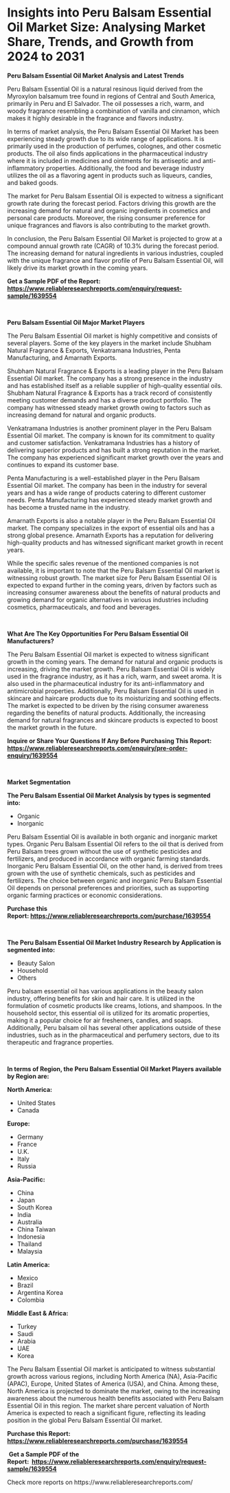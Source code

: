 <p><h1>Insights into Peru Balsam Essential Oil Market Size: Analysing Market Share, Trends, and Growth from 2024 to 2031</h1></p><p><strong>Peru Balsam Essential Oil Market Analysis and Latest Trends</strong></p>
<p><p>Peru Balsam Essential Oil is a natural resinous liquid derived from the Myroxylon balsamum tree found in regions of Central and South America, primarily in Peru and El Salvador. The oil possesses a rich, warm, and woody fragrance resembling a combination of vanilla and cinnamon, which makes it highly desirable in the fragrance and flavors industry.</p><p>In terms of market analysis, the Peru Balsam Essential Oil Market has been experiencing steady growth due to its wide range of applications. It is primarily used in the production of perfumes, colognes, and other cosmetic products. The oil also finds applications in the pharmaceutical industry where it is included in medicines and ointments for its antiseptic and anti-inflammatory properties. Additionally, the food and beverage industry utilizes the oil as a flavoring agent in products such as liqueurs, candies, and baked goods.</p><p>The market for Peru Balsam Essential Oil is expected to witness a significant growth rate during the forecast period. Factors driving this growth are the increasing demand for natural and organic ingredients in cosmetics and personal care products. Moreover, the rising consumer preference for unique fragrances and flavors is also contributing to the market growth.</p><p>In conclusion, the Peru Balsam Essential Oil Market is projected to grow at a compound annual growth rate (CAGR) of 10.3% during the forecast period. The increasing demand for natural ingredients in various industries, coupled with the unique fragrance and flavor profile of Peru Balsam Essential Oil, will likely drive its market growth in the coming years.</p></p>
<p><strong>Get a Sample PDF of the Report:&nbsp; <a href="https://www.reliableresearchreports.com/enquiry/request-sample/1639554">https://www.reliableresearchreports.com/enquiry/request-sample/1639554</a></strong></p>
<p>&nbsp;</p>
<p><strong>Peru Balsam Essential Oil Major Market Players</strong></p>
<p><p>The Peru Balsam Essential Oil market is highly competitive and consists of several players. Some of the key players in the market include Shubham Natural Fragrance & Exports, Venkatramana Industries, Penta Manufacturing, and Amarnath Exports. </p><p>Shubham Natural Fragrance & Exports is a leading player in the Peru Balsam Essential Oil market. The company has a strong presence in the industry and has established itself as a reliable supplier of high-quality essential oils. Shubham Natural Fragrance & Exports has a track record of consistently meeting customer demands and has a diverse product portfolio. The company has witnessed steady market growth owing to factors such as increasing demand for natural and organic products.</p><p>Venkatramana Industries is another prominent player in the Peru Balsam Essential Oil market. The company is known for its commitment to quality and customer satisfaction. Venkatramana Industries has a history of delivering superior products and has built a strong reputation in the market. The company has experienced significant market growth over the years and continues to expand its customer base.</p><p>Penta Manufacturing is a well-established player in the Peru Balsam Essential Oil market. The company has been in the industry for several years and has a wide range of products catering to different customer needs. Penta Manufacturing has experienced steady market growth and has become a trusted name in the industry.</p><p>Amarnath Exports is also a notable player in the Peru Balsam Essential Oil market. The company specializes in the export of essential oils and has a strong global presence. Amarnath Exports has a reputation for delivering high-quality products and has witnessed significant market growth in recent years.</p><p>While the specific sales revenue of the mentioned companies is not available, it is important to note that the Peru Balsam Essential Oil market is witnessing robust growth. The market size for Peru Balsam Essential Oil is expected to expand further in the coming years, driven by factors such as increasing consumer awareness about the benefits of natural products and growing demand for organic alternatives in various industries including cosmetics, pharmaceuticals, and food and beverages.</p></p>
<p>&nbsp;</p>
<p><strong>What Are The Key Opportunities For Peru Balsam Essential Oil Manufacturers?</strong></p>
<p><p>The Peru Balsam Essential Oil market is expected to witness significant growth in the coming years. The demand for natural and organic products is increasing, driving the market growth. Peru Balsam Essential Oil is widely used in the fragrance industry, as it has a rich, warm, and sweet aroma. It is also used in the pharmaceutical industry for its anti-inflammatory and antimicrobial properties. Additionally, Peru Balsam Essential Oil is used in skincare and haircare products due to its moisturizing and soothing effects. The market is expected to be driven by the rising consumer awareness regarding the benefits of natural products. Additionally, the increasing demand for natural fragrances and skincare products is expected to boost the market growth in the future.</p></p>
<p><strong>Inquire or Share Your Questions If Any Before Purchasing This Report: <a href="https://www.reliableresearchreports.com/enquiry/pre-order-enquiry/1639554">https://www.reliableresearchreports.com/enquiry/pre-order-enquiry/1639554</a></strong></p>
<p>&nbsp;</p>
<p><strong>Market Segmentation</strong></p>
<p><strong>The Peru Balsam Essential Oil Market Analysis by types is segmented into:</strong></p>
<p><ul><li>Organic</li><li>Inorganic</li></ul></p>
<p><p>Peru Balsam Essential Oil is available in both organic and inorganic market types. Organic Peru Balsam Essential Oil refers to the oil that is derived from Peru Balsam trees grown without the use of synthetic pesticides and fertilizers, and produced in accordance with organic farming standards. Inorganic Peru Balsam Essential Oil, on the other hand, is derived from trees grown with the use of synthetic chemicals, such as pesticides and fertilizers. The choice between organic and inorganic Peru Balsam Essential Oil depends on personal preferences and priorities, such as supporting organic farming practices or economic considerations.</p></p>
<p><strong>Purchase this Report:&nbsp;<a href="https://www.reliableresearchreports.com/purchase/1639554">https://www.reliableresearchreports.com/purchase/1639554</a></strong></p>
<p>&nbsp;</p>
<p><strong>The Peru Balsam Essential Oil Market Industry Research by Application is segmented into:</strong></p>
<p><ul><li>Beauty Salon</li><li>Household</li><li>Others</li></ul></p>
<p><p>Peru balsam essential oil has various applications in the beauty salon industry, offering benefits for skin and hair care. It is utilized in the formulation of cosmetic products like creams, lotions, and shampoos. In the household sector, this essential oil is utilized for its aromatic properties, making it a popular choice for air fresheners, candles, and soaps. Additionally, Peru balsam oil has several other applications outside of these industries, such as in the pharmaceutical and perfumery sectors, due to its therapeutic and fragrance properties.</p></p>
<p>&nbsp;</p>
<p><strong>In terms of Region, the Peru Balsam Essential Oil Market Players available by Region are:</strong></p>
<p>
    <p> <strong> North America: </strong>
        <ul>
            <li>United States</li>
            <li>Canada</li>
        </ul>
        </p> 
    <p> <strong> Europe: </strong>
        <ul>
            <li>Germany</li>
            <li>France</li>
            <li>U.K.</li>
            <li>Italy</li>
            <li>Russia</li>
        </ul>
        </p> 
    <p> <strong> Asia-Pacific: </strong>
        <ul>
            <li>China</li>
            <li>Japan</li>
            <li>South Korea</li>
            <li>India</li>
            <li>Australia</li>
            <li>China Taiwan</li>
            <li>Indonesia</li>
            <li>Thailand</li>
            <li>Malaysia</li>
        </ul>
        </p> 
    <p> <strong> Latin America: </strong>
        <ul>
            <li>Mexico</li>
            <li>Brazil</li>
            <li>Argentina Korea</li>
            <li>Colombia</li>
        </ul>
        </p> 
    <p> <strong> Middle East & Africa: </strong>
        <ul>
            <li>Turkey</li>
            <li>Saudi</li>
            <li>Arabia</li>
            <li>UAE</li>
            <li>Korea</li>
        </ul>
    </p>
    </p>
<p><p>The Peru Balsam Essential Oil market is anticipated to witness substantial growth across various regions, including North America (NA), Asia-Pacific (APAC), Europe, United States of America (USA), and China. Among these, North America is projected to dominate the market, owing to the increasing awareness about the numerous health benefits associated with Peru Balsam Essential Oil in this region. The market share percent valuation of North America is expected to reach a significant figure, reflecting its leading position in the global Peru Balsam Essential Oil market.</p></p>
<p><strong>Purchase this Report: <a href="https://www.reliableresearchreports.com/purchase/1639554">https://www.reliableresearchreports.com/purchase/1639554</a></strong></p>
<p>&nbsp;<strong>Get a Sample PDF of the Report:&nbsp;&nbsp;<a href="https://www.reliableresearchreports.com/enquiry/request-sample/1639554">https://www.reliableresearchreports.com/enquiry/request-sample/1639554</a></strong></p>
<p><strong></strong></p>
<p>Check more reports on https://www.reliableresearchreports.com/</p>